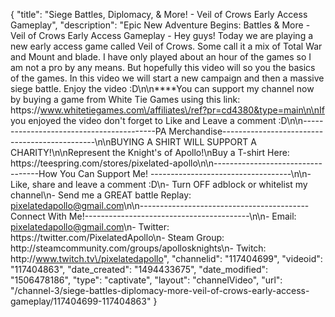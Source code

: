 {
    "title": "Siege Battles, Diplomacy, & More!  - Veil of Crows Early Access Gameplay",
    "description": "Epic New Adventure Begins: Battles & More - Veil of Crows Early Access Gameplay - Hey guys!  Today we are playing a new early access game called Veil of Crows. Some call it a mix of Total War and Mount and blade. I have only played about an hour of the games so I am not a pro by any means.  But hopefully this video will so you the basics of the games. In this video we will start a new campaign and then a massive siege battle.  Enjoy the video :D\n\n****You can support my channel now by buying a game from White Tie Games using this link: https:\/\/www.whitetiegames.com\/affiliates\/ref?pr=cd4380&type=main\n\nIf you enjoyed the video don't forget to Like and Leave a comment :D\n\n-----------------------------------------PA Merchandise----------------------------------------------\n\nBUYING A SHIRT WILL SUPPORT A CHARITY!\n\nRepresent the Knight's of Apollo!\nBuy a T-shirt Here: https:\/\/teespring.com\/stores\/pixelated-apollo\n\n----------------------------------How You Can Support Me! -----------------------------------\n\n- Like, share and leave a comment :D\n- Turn OFF adblock or whitelist my channel\n- Send me a GREAT battle Replay: pixelatedapollo@gmail.com\n\n------------------------------------------Connect With Me!-----------------------------------------\n\n- Email: pixelatedapollo@gmail.com\n- Twitter: https:\/\/twitter.com\/PixelatedApollo\n- Steam Group:  http:\/\/steamcommunity.com\/groups\/apollosknights\n- Twitch: http:\/\/www.twitch.tv\/pixelatedapollo",
    "channelid": "117404699",
    "videoid": "117404863",
    "date_created": "1494433675",
    "date_modified": "1506478186",
    "type": "captivate",
    "layout": "channelVideo",
    "url": "\/channel-3\/siege-battles-diplomacy-more-veil-of-crows-early-access-gameplay\/117404699-117404863"
}
